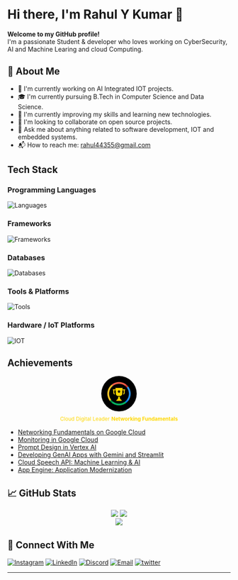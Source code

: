 # Hi there, I'm Rahul Y Kumar 👋

**Welcome to my GitHub profile!**<br>
I'm a passionate Student & developer who loves working on CyberSecurity, AI and Machine Learing and cloud Computing. 

## 🚀 About Me

- 🔐 I'm currently working on AI Integrated IOT projects.
- 🎓 I'm currently pursuing B.Tech in Computer Science and Data Science.
- 🌱 I'm currently improving my skills and learning new technologies.
- 👬 I'm looking to collaborate on open source projects.
- 💬 Ask me about anything related to software development, IOT and embedded systems.
- 📬 How to reach me: rahul44355@gmail.com  

## Tech Stack

### Programming Languages
![Languages](https://skillicons.dev/icons?i=c,cpp,python,java,html,css,js,ts)
### Frameworks
![Frameworks](https://skillicons.dev/icons?i=react,django,nodejs,express)
### Databases
![Databases](https://skillicons.dev/icons?i=mongodb,mysql)
### Tools & Platforms
![Tools](https://skillicons.dev/icons?i=vscode,figma,vercel,git,github,godot,matlab,pycharm)
### Hardware / IoT Platforms
![IOT](https://skillicons.dev/icons?i=arduino,raspberrypi,)

## Achievements

<div align="center">
  <a href="https://www.cloudskillsboost.google/public_profiles/b923aaf2-a277-42d5-8def-02a2be7719c4/badges/12837148" target="_blank">
    <img src="assets/trophy_gold.png" alt="Google Cloud Badge" width="80" style="border-radius: 70%;"/>
  </a>
  <br/>
  <sub><font color="gold">Cloud Digital Leader</font></sub>
  <sub><b><span style="color:gold;">Networking Fundamentals</span></b></sub>
</div>


- [Networking Fundamentals on Google Cloud](https://www.cloudskillsboost.google/public_profiles/b923aaf2-a277-42d5-8def-02a2be7719c4/badges/12837148)
- [Monitoring in Google Cloud](https://www.cloudskillsboost.google/public_profiles/b923aaf2-a277-42d5-8def-02a2be7719c4/badges/12834848)
- [Prompt Design in Vertex AI](https://www.cloudskillsboost.google/public_profiles/b923aaf2-a277-42d5-8def-02a2be7719c4/badges/12890351)
- [Developing GenAI Apps with Gemini and Streamlit](https://www.cloudskillsboost.google/public_profiles/b923aaf2-a277-42d5-8def-02a2be7719c4/badges/12898179)
- [Cloud Speech API: Machine Learning & AI](https://www.cloudskillsboost.google/public_profiles/b923aaf2-a277-42d5-8def-02a2be7719c4/badges/12797021)
- [App Engine: Application Modernization](https://www.cloudskillsboost.google/public_profiles/b923aaf2-a277-42d5-8def-02a2be7719c4/badges/12795793)

## 📈 GitHub Stats

<div align="center">
<img src="https://github-readme-stats.vercel.app/api?username=Rahul-Y-Kumar&show_icons=true&theme=github_dark" height="160" />
<img src="https://github-readme-stats.vercel.app/api/top-langs/?username=Rahul-Y-Kumar&layout=compact&theme=github_dark" height="160" />
</div>

<div align="center">
<img src="https://streak-stats.demolab.com?user=Rahul-Y-Kumar&theme=dark&border_radius=5&stroke=999999&border=999999&background=0d1117" />
</div>

## 🔗 Connect With Me

 [![Instagram](https://skillicons.dev/icons?i=instagram)](https://www.instagram.com/rahul_y_796/)
 [![LinkedIn](https://skillicons.dev/icons?i=linkedin)](https://www.linkedin.com/in/rahul-y-kumar-3770b732a/)
 [![Discord](https://skillicons.dev/icons?i=discord)](https://discord.com/users/rahuly0112)
 [![Email](https://skillicons.dev/icons?i=gmail)](mailto:rahul44355@gmail.com)
 [![twitter](https://skillicons.dev/icons?i=twitter)](https://x.com/RahulKumar44355)
 
---







  


